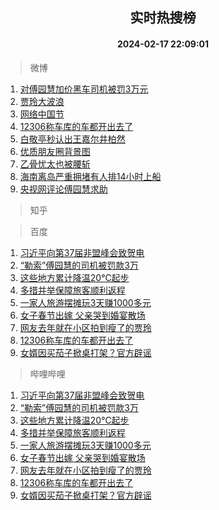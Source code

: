 <div align="center"><h2>实时热搜榜</h2><h4>2024-02-17 22:09:01</h4></div>

> 微博  

1. [对傅园慧加价黑车司机被罚3万元](https://s.weibo.com/weibo?q=%23%E5%AF%B9%E5%82%85%E5%9B%AD%E6%85%A7%E5%8A%A0%E4%BB%B7%E9%BB%91%E8%BD%A6%E5%8F%B8%E6%9C%BA%E8%A2%AB%E7%BD%9A3%E4%B8%87%E5%85%83%23&t=31&band_rank=1&Refer=top)<br />
2. [贾玲大波浪](https://s.weibo.com/weibo?q=%23%E8%B4%BE%E7%8E%B2%E5%A4%A7%E6%B3%A2%E6%B5%AA%23&t=31&band_rank=2&Refer=top)<br />
3. [网络中国节](https://s.weibo.com/weibo?q=%23%E7%BD%91%E7%BB%9C%E4%B8%AD%E5%9B%BD%E8%8A%82%23&t=31&band_rank=3&Refer=top)<br />
4. [12306称车库的车都开出去了](https://s.weibo.com/weibo?q=%2312306%E7%A7%B0%E8%BD%A6%E5%BA%93%E7%9A%84%E8%BD%A6%E9%83%BD%E5%BC%80%E5%87%BA%E5%8E%BB%E4%BA%86%23&t=31&band_rank=4&Refer=top)<br />
5. [白敬亭秒认出王嘉尔井柏然](https://s.weibo.com/weibo?q=%23%E7%99%BD%E6%95%AC%E4%BA%AD%E7%A7%92%E8%AE%A4%E5%87%BA%E7%8E%8B%E5%98%89%E5%B0%94%E4%BA%95%E6%9F%8F%E7%84%B6%23&t=31&band_rank=5&Refer=top)<br />
6. [优质朋友圈背景图](https://s.weibo.com/weibo?q=%23%E4%BC%98%E8%B4%A8%E6%9C%8B%E5%8F%8B%E5%9C%88%E8%83%8C%E6%99%AF%E5%9B%BE%23&t=31&band_rank=6&Refer=top)<br />
7. [乙骨忧太也被腰斩](https://s.weibo.com/weibo?q=%E4%B9%99%E9%AA%A8%E5%BF%A7%E5%A4%AA%E4%B9%9F%E8%A2%AB%E8%85%B0%E6%96%A9&t=31&band_rank=7&Refer=top)<br />
8. [海南离岛严重拥堵有人排14小时上船](https://s.weibo.com/weibo?q=%23%E6%B5%B7%E5%8D%97%E7%A6%BB%E5%B2%9B%E4%B8%A5%E9%87%8D%E6%8B%A5%E5%A0%B5%E6%9C%89%E4%BA%BA%E6%8E%9214%E5%B0%8F%E6%97%B6%E4%B8%8A%E8%88%B9%23&t=31&band_rank=8&Refer=top)<br />
9. [央视网评论傅园慧求助](https://s.weibo.com/weibo?q=%23%E5%A4%AE%E8%A7%86%E7%BD%91%E8%AF%84%E8%AE%BA%E5%82%85%E5%9B%AD%E6%85%A7%E6%B1%82%E5%8A%A9%23&t=31&band_rank=9&Refer=top)<br />

> 知乎  


> 百度  

1. [习近平向第37届非盟峰会致贺电](https://www.baidu.com/s?wd=%E4%B9%A0%E8%BF%91%E5%B9%B3%E5%90%91%E7%AC%AC37%E5%B1%8A%E9%9D%9E%E7%9B%9F%E5%B3%B0%E4%BC%9A%E8%87%B4%E8%B4%BA%E7%94%B5&sa=fyb_news&rsv_dl=fyb_news)<br />
2. [“勒索”傅园慧的司机被罚款3万](https://www.baidu.com/s?wd=%E2%80%9C%E5%8B%92%E7%B4%A2%E2%80%9D%E5%82%85%E5%9B%AD%E6%85%A7%E7%9A%84%E5%8F%B8%E6%9C%BA%E8%A2%AB%E7%BD%9A%E6%AC%BE3%E4%B8%87&sa=fyb_news&rsv_dl=fyb_news)<br />
3. [这些地方累计降温20℃起步](https://www.baidu.com/s?wd=%E8%BF%99%E4%BA%9B%E5%9C%B0%E6%96%B9%E7%B4%AF%E8%AE%A1%E9%99%8D%E6%B8%A920%E2%84%83%E8%B5%B7%E6%AD%A5&sa=fyb_news&rsv_dl=fyb_news)<br />
4. [多措并举保障旅客顺利返程](https://www.baidu.com/s?wd=%E5%A4%9A%E6%8E%AA%E5%B9%B6%E4%B8%BE%E4%BF%9D%E9%9A%9C%E6%97%85%E5%AE%A2%E9%A1%BA%E5%88%A9%E8%BF%94%E7%A8%8B&sa=fyb_news&rsv_dl=fyb_news)<br />
5. [一家人旅游摆摊玩3天赚1000多元](https://www.baidu.com/s?wd=%E4%B8%80%E5%AE%B6%E4%BA%BA%E6%97%85%E6%B8%B8%E6%91%86%E6%91%8A%E7%8E%A93%E5%A4%A9%E8%B5%9A1000%E5%A4%9A%E5%85%83&sa=fyb_news&rsv_dl=fyb_news)<br />
6. [女子春节出嫁 父亲哭到婚宴散场](https://www.baidu.com/s?wd=%E5%A5%B3%E5%AD%90%E6%98%A5%E8%8A%82%E5%87%BA%E5%AB%81+%E7%88%B6%E4%BA%B2%E5%93%AD%E5%88%B0%E5%A9%9A%E5%AE%B4%E6%95%A3%E5%9C%BA&sa=fyb_news&rsv_dl=fyb_news)<br />
7. [网友去年就在小区拍到瘦了的贾玲](https://www.baidu.com/s?wd=%E7%BD%91%E5%8F%8B%E5%8E%BB%E5%B9%B4%E5%B0%B1%E5%9C%A8%E5%B0%8F%E5%8C%BA%E6%8B%8D%E5%88%B0%E7%98%A6%E4%BA%86%E7%9A%84%E8%B4%BE%E7%8E%B2&sa=fyb_news&rsv_dl=fyb_news)<br />
8. [12306称车库的车都开出去了](https://www.baidu.com/s?wd=12306%E7%A7%B0%E8%BD%A6%E5%BA%93%E7%9A%84%E8%BD%A6%E9%83%BD%E5%BC%80%E5%87%BA%E5%8E%BB%E4%BA%86&sa=fyb_news&rsv_dl=fyb_news)<br />
9. [女婿因买茄子掀桌打架？官方辟谣](https://www.baidu.com/s?wd=%E5%A5%B3%E5%A9%BF%E5%9B%A0%E4%B9%B0%E8%8C%84%E5%AD%90%E6%8E%80%E6%A1%8C%E6%89%93%E6%9E%B6%EF%BC%9F%E5%AE%98%E6%96%B9%E8%BE%9F%E8%B0%A3&sa=fyb_news&rsv_dl=fyb_news)<br />

> 哔哩哔哩  

1. [习近平向第37届非盟峰会致贺电](https://www.baidu.com/s?wd=%E4%B9%A0%E8%BF%91%E5%B9%B3%E5%90%91%E7%AC%AC37%E5%B1%8A%E9%9D%9E%E7%9B%9F%E5%B3%B0%E4%BC%9A%E8%87%B4%E8%B4%BA%E7%94%B5&sa=fyb_news&rsv_dl=fyb_news)<br />
2. [“勒索”傅园慧的司机被罚款3万](https://www.baidu.com/s?wd=%E2%80%9C%E5%8B%92%E7%B4%A2%E2%80%9D%E5%82%85%E5%9B%AD%E6%85%A7%E7%9A%84%E5%8F%B8%E6%9C%BA%E8%A2%AB%E7%BD%9A%E6%AC%BE3%E4%B8%87&sa=fyb_news&rsv_dl=fyb_news)<br />
3. [这些地方累计降温20℃起步](https://www.baidu.com/s?wd=%E8%BF%99%E4%BA%9B%E5%9C%B0%E6%96%B9%E7%B4%AF%E8%AE%A1%E9%99%8D%E6%B8%A920%E2%84%83%E8%B5%B7%E6%AD%A5&sa=fyb_news&rsv_dl=fyb_news)<br />
4. [多措并举保障旅客顺利返程](https://www.baidu.com/s?wd=%E5%A4%9A%E6%8E%AA%E5%B9%B6%E4%B8%BE%E4%BF%9D%E9%9A%9C%E6%97%85%E5%AE%A2%E9%A1%BA%E5%88%A9%E8%BF%94%E7%A8%8B&sa=fyb_news&rsv_dl=fyb_news)<br />
5. [一家人旅游摆摊玩3天赚1000多元](https://www.baidu.com/s?wd=%E4%B8%80%E5%AE%B6%E4%BA%BA%E6%97%85%E6%B8%B8%E6%91%86%E6%91%8A%E7%8E%A93%E5%A4%A9%E8%B5%9A1000%E5%A4%9A%E5%85%83&sa=fyb_news&rsv_dl=fyb_news)<br />
6. [女子春节出嫁 父亲哭到婚宴散场](https://www.baidu.com/s?wd=%E5%A5%B3%E5%AD%90%E6%98%A5%E8%8A%82%E5%87%BA%E5%AB%81+%E7%88%B6%E4%BA%B2%E5%93%AD%E5%88%B0%E5%A9%9A%E5%AE%B4%E6%95%A3%E5%9C%BA&sa=fyb_news&rsv_dl=fyb_news)<br />
7. [网友去年就在小区拍到瘦了的贾玲](https://www.baidu.com/s?wd=%E7%BD%91%E5%8F%8B%E5%8E%BB%E5%B9%B4%E5%B0%B1%E5%9C%A8%E5%B0%8F%E5%8C%BA%E6%8B%8D%E5%88%B0%E7%98%A6%E4%BA%86%E7%9A%84%E8%B4%BE%E7%8E%B2&sa=fyb_news&rsv_dl=fyb_news)<br />
8. [12306称车库的车都开出去了](https://www.baidu.com/s?wd=12306%E7%A7%B0%E8%BD%A6%E5%BA%93%E7%9A%84%E8%BD%A6%E9%83%BD%E5%BC%80%E5%87%BA%E5%8E%BB%E4%BA%86&sa=fyb_news&rsv_dl=fyb_news)<br />
9. [女婿因买茄子掀桌打架？官方辟谣](https://www.baidu.com/s?wd=%E5%A5%B3%E5%A9%BF%E5%9B%A0%E4%B9%B0%E8%8C%84%E5%AD%90%E6%8E%80%E6%A1%8C%E6%89%93%E6%9E%B6%EF%BC%9F%E5%AE%98%E6%96%B9%E8%BE%9F%E8%B0%A3&sa=fyb_news&rsv_dl=fyb_news)<br />
